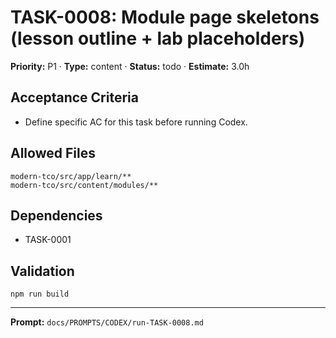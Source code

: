# TASK-0008: Module page skeletons (lesson outline + lab placeholders)
**Priority:** P1 · **Type:** content · **Status:** todo · **Estimate:** 3.0h

## Acceptance Criteria
- Define specific AC for this task before running Codex.

## Allowed Files
```
modern-tco/src/app/learn/**
modern-tco/src/content/modules/**
```

## Dependencies
- TASK-0001

## Validation
```
npm run build
```

---
**Prompt:** `docs/PROMPTS/CODEX/run-TASK-0008.md`
